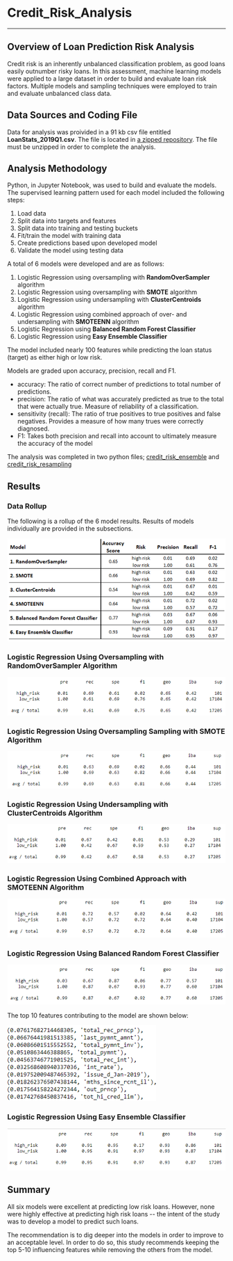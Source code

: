 # Credit_Risk_Analysis
----------------------------------------------------------------------------------

## Overview of Loan Prediction Risk Analysis
Credit risk is an inherently unbalanced classification problem, as good loans easily outnumber risky loans.  In this assessment, machine learning models were applied to a large dataset in order to build and evaluate loan risk factors.   Multiple models and sampling techniques were employed to train and evaluate unbalanced class data.

## Data Sources and Coding File
Data for analysis was proivided in a 91 kb csv file entitled **LoanStats_2019Q1.csv**.  The file is located in   [a zipped repository](/Module-17-Challenge-Resources.zip). The file must be unzipped in order to complete the analysis.  

## Analysis Methodology
Python, in Jupyter Notebook, was used to build and evaluate the models.  The supervised learning pattern used for each model included the following steps:  
1. Load data
2. Split data into targets and features
3. Split data into training and testing buckets
4. Fit/train the model with training data
5. Create predictions based upon developed model
6. Validate the model using testing data

A total of 6 models were developed and are as follows:
1. Logistic Regression using oversampling with **RandomOverSampler** algorithm
2. Logistic Regression using oversampling with **SMOTE** algorithm
3. Logistic Regression using undersampling with **ClusterCentroids** algorithm
4. Logistic Regression using combined approach of over- and undersampling with **SMOTEENN** algorithm
5. Logistic Regression using **Balanced Random Forest Classifier**
6. Logistic Regression using **Easy Ensemble Classifier**

The model included nearly 100 features while predicting the loan status (target) as either high or low risk. 

Models are graded upon accuracy, precision, recall and F1.
- accuracy: The ratio of correct number of predictions to total number of predictions. 
- precision: The ratio of what was accurately predicted as true to the total that were actually true. Measure of reliability of a classification.   
- sensitivity (recall): The ratio of true positives to true positives and false negatives.  Provides a measure of how many trues were correctly diagnosed. 
- F1: Takes both precision and recall into account to ultimately measure the accuracy of the model

The analysis was completed in two python files; [credit_risk_ensemble](credit_risk_ensemble.ipynb) and [credit_risk_resampling](credit_risk_resampling.ipynb)

## Results

### Data Rollup

The following is a rollup of the 6 model results.  Results of models individually are provided in the subsections.  

![8](/Images_Readme/Summary.PNG)

### Logistic Regression Using Oversampling with RandomOverSampler Algorithm

 ![1](/Images_Readme/Random_Oversampling.PNG)
 
 ### Logistic Regression Using Oversampling Sampling with SMOTE Algorithm

 ![2](/Images_Readme/SMOTE_Oversampling.PNG)

### Logistic Regression Using Undersampling with ClusterCentroids Algorithm

 ![3](/Images_Readme/ClusterCentroids_Undersampling.PNG)
 
 ### Logistic Regression Using Combined Approach with SMOTEENN Algorithm

 ![4](/Images_Readme/SMOTEENN_Over_Under.PNG)
 
 ### Logistic Regression Using Balanced Random Forest Classifier

 ![5](/Images_Readme/Balanced_Random_Forest_Classifier.PNG)
 
The top 10 features contributing to the model are shown below:
 
 ![6](/Images_Readme/Top10_Features_Balanced_Forest.PNG) 
 
  ### Logistic Regression Using Easy Ensemble Classifier

 ![7](/Images_Readme/Easy_Ensemble_Classifier.PNG)
 
 ## Summary
All six models were excellent at predicting low risk loans.  However, none were highly effective at predicting high risk loans -- the intent of the study was to develop a model to predict such loans. 

The recommendation is to dig deeper into the models in order to improve to an acceptable level.  In order to do so, this study recommends keeping the top 5-10 influencing features while removing the others from the model.  
 

 
 
